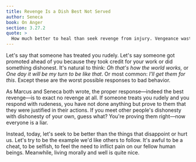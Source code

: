 ```yaml
---
title: Revenge Is a Dish Best Not Served
author: Seneca
book: On Anger
section: 3.27.2
quote: >
  How much better to heal than seek revenge from injury. Vengeance wastes a lot of time and exposes you to many more injuries than the first that sparked it. Anger always outlasts hurt. Best to take the opposite course. Would anyone think it normal to return a kick to a mule or bite to a dog?
---
```


Let's say that someone has treated you rudely. Let's say someone got promoted ahead of you because they took credit for your work or did something dishonest. It's natural to think: _Oh that's how the world works,_ or _One day it will be my turn to be like that_. Or most common: _I'll get them for this_. Except these are the worst possible responses to bad behavior.

As Marcus and Seneca both wrote, the proper response—indeed the best revenge—is to exact no revenge at all. If someone treats you rudely and you respond with rudeness, you have not done anything but prove to them that they were justified in their actions. If you meet other people's dishonesty with dishonesty of your own, guess what? You're proving them right—now everyone is a liar.

Instead, today, let's seek to be better than the things that disappoint or hurt us. Let's try to be the example we'd like others to follow. It's awful to be a cheat, to be selfish, to feel the need to inflict pain on our fellow human beings. Meanwhile, living morally and well is quite nice.
